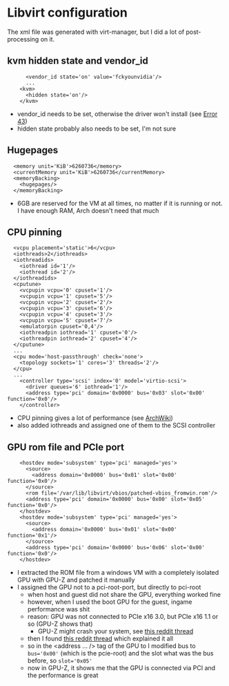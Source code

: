 # Libvirt configuration
The xml file was generated with virt-manager, but I did a lot of post-processing on it.

## kvm hidden state and vendor_id
```
      <vendor_id state='on' value='fckyounvidia'/>
      ...
    <kvm>
      <hidden state='on'/>
    </kvm>
```
- vendor_id needs to be set, otherwise the driver won't install (see [Error 43](https://wiki.archlinux.org/index.php/PCI_passthrough_via_OVMF#"Error_43:_Driver_failed_to_load"_on_Nvidia_GPUs_passed_to_Windows_VMs))
- hidden state probably also needs to be set, I'm not sure
## Hugepages
```
  <memory unit='KiB'>6260736</memory>
  <currentMemory unit='KiB'>6260736</currentMemory>
  <memoryBacking>
    <hugepages/>
  </memoryBacking>
```
- 6GB are reserved for the VM at all times, no matter if it is running or not. I have enough RAM, Arch doesn't need that much
## CPU pinning
```
  <vcpu placement='static'>6</vcpu>
  <iothreads>2</iothreads>
  <iothreadids>
    <iothread id='1'/>
    <iothread id='2'/>
  </iothreadids>
  <cputune>
    <vcpupin vcpu='0' cpuset='1'/>
    <vcpupin vcpu='1' cpuset='5'/>
    <vcpupin vcpu='2' cpuset='2'/>
    <vcpupin vcpu='3' cpuset='6'/>
    <vcpupin vcpu='4' cpuset='3'/>
    <vcpupin vcpu='5' cpuset='7'/>
    <emulatorpin cpuset='0,4'/>
    <iothreadpin iothread='1' cpuset='0'/>
    <iothreadpin iothread='2' cpuset='4'/>
  </cputune>
  ...
  <cpu mode='host-passthrough' check='none'>
    <topology sockets='1' cores='3' threads='2'/>
  </cpu>
  ...
    <controller type='scsi' index='0' model='virtio-scsi'>
      <driver queues='6' iothread='1'/>
      <address type='pci' domain='0x0000' bus='0x03' slot='0x00' function='0x0'/>
    </controller>
```
- CPU pinning gives a lot of performance (see [ArchWiki](https://wiki.archlinux.org/index.php/PCI_passthrough_via_OVMF#CPU_pinning))
- also added iothreads and assigned one of them to the SCSI controller
## GPU rom file and PCIe port
```
    <hostdev mode='subsystem' type='pci' managed='yes'>
      <source>
        <address domain='0x0000' bus='0x01' slot='0x00' function='0x0'/>
      </source>
      <rom file='/var/lib/libvirt/vbios/patched-vbios_fromwin.rom'/>
      <address type='pci' domain='0x0000' bus='0x00' slot='0x05' function='0x0'/>
    </hostdev>
    <hostdev mode='subsystem' type='pci' managed='yes'>
      <source>
        <address domain='0x0000' bus='0x01' slot='0x00' function='0x1'/>
      </source>
      <address type='pci' domain='0x0000' bus='0x06' slot='0x00' function='0x0'/>
    </hostdev>
```
- I extracted the ROM file from a windows VM with a completely isolated GPU with GPU-Z and patched it manually
- I assigned the GPU not to a pci-root-port, but directly to pci-root
  - when host and guest did not share the GPU, everything worked fine
  - however, when I used the boot GPU for the guest, ingame performance was shit
  - reason: GPU was not connected to PCIe x16 3.0, but PCIe x16 1.1 or so (GPU-Z shows that)
    - GPU-Z might crash your system, see [this reddit thread](https://www.reddit.com/r/VFIO/comments/ahg1ta/bsod_when_launching_gpuz/) 
  - then I found [this reddit thread](https://www.reddit.com/r/VFIO/comments/9dr5sj/q35_chipset_inhibits_your_pcie_bus_lane_to_11/) which explained it all
  - so in the <address ... /> tag of the GPU to I modified bus to `bus='0x00'` (which is the pcie-root) and the slot what was the bus before, so `slot='0x05'`
  - now in GPU-Z, it shows me that the GPU is connected via PCI and the performance is great
